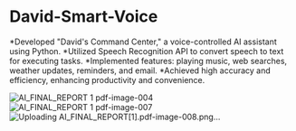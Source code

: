 # David-Smart-Voice

*Developed "David's Command Center," a voice-controlled AI assistant using Python.
*Utilized Speech Recognition API to convert speech to text for executing tasks.
*Implemented features: playing music, web searches, weather updates, reminders, and email.
*Achieved high accuracy and efficiency, enhancing productivity and convenience.

![AI_FINAL_REPORT 1 pdf-image-004](https://github.com/kmishraa/David-Smart-Voice/assets/104066423/4e525cd7-1362-4157-8b3e-e808e4ac2d49)
![AI_FINAL_REPORT 1 pdf-image-007](https://github.com/kmishraa/David-Smart-Voice/assets/104066423/4e5138a6-5995-4fcb-88e1-1d22ceb1ddc6)
![Uploading AI_FINAL_REPORT[1].pdf-image-008.png…]()




